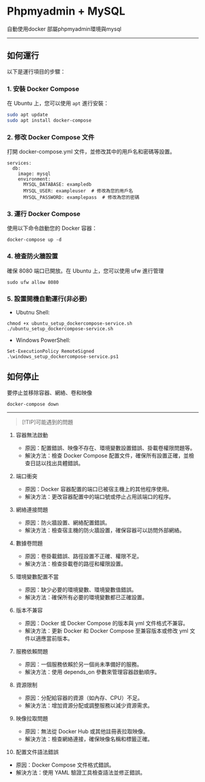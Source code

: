 # Phpmyadmin + MySQL 

自動使用docker 部屬phpmyadmin環境與mysql

- - -

## 如何運行

以下是運行項目的步驟：

### 1. 安裝 Docker Compose

在 Ubuntu 上，您可以使用 `apt` 進行安裝：

```bash
sudo apt update
sudo apt install docker-compose
```

### 2. 修改 Docker Compose 文件

打開 docker-compose.yml 文件，並修改其中的用戶名和密碼等設置。

```
services:
  db:
    image: mysql
    environment:
      MYSQL_DATABASE: exampledb
      MYSQL_USER: exampleuser  # 修改為您的用戶名
      MYSQL_PASSWORD: examplepass  # 修改為您的密碼
```

### 3. 運行 Docker Compose

使用以下命令啟動您的 Docker 容器：
```
docker-compose up -d
```

### 4. 檢查防火牆設置

確保 8080 端口已開放。在 Ubuntu 上，您可以使用 ufw 進行管理
```
sudo ufw allow 8080
```
### 5. 設置開機自動運行(非必要)

- Ubutnu Shell:

```
chmod +x ubuntu_setup_dockercompose-service.sh
./ubuntu_setup_dockercompose-service.sh
```

- Windows PowerShell:

```
Set-ExecutionPolicy RemoteSigned
.\windows_setup_dockercompose-service.ps1
```

## 如何停止

要停止並移除容器、網絡、卷和映像
```
docker-compose down
```

- - -


> [!TIP]可能遇到的問題


1. 容器無法啟動

    - 原因：配置錯誤、映像不存在、環境變數設置錯誤、掛載卷權限問題等。
    - 解決方法：檢查 Docker Compose 配置文件，確保所有設置正確，並檢查日誌以找出具體錯誤。

2. 端口衝突

   - 原因：Docker 容器配置的端口已被宿主機上的其他程序使用。
   - 解決方法：更改容器配置中的端口號或停止占用該端口的程序。

3. 網絡連接問題

   - 原因：防火牆設置、網絡配置錯誤。
   - 解決方法：檢查宿主機的防火牆設置，確保容器可以訪問外部網絡。

4. 數據卷問題

   - 原因：卷掛載錯誤、路徑設置不正確、權限不足。
   - 解決方法：檢查掛載卷的路徑和權限設置。

5. 環境變數配置不當

   - 原因：缺少必要的環境變數、環境變數值錯誤。
   - 解決方法：確保所有必要的環境變數都已正確設置。

6. 版本不兼容

   - 原因：Docker 或 Docker Compose 的版本與 yml 文件格式不兼容。
   - 解決方法：更新 Docker 和 Docker Compose 至兼容版本或修改 yml 文件以適應當前版本。

7. 服務依賴問題

   - 原因：一個服務依賴於另一個尚未準備好的服務。
   - 解決方法：使用 depends_on 參數來管理容器啟動順序。

8. 資源限制

   - 原因：分配給容器的資源（如內存、CPU）不足。
   - 解決方法：增加資源分配或調整服務以減少資源需求。

9. 映像拉取問題

   - 原因：無法從 Docker Hub 或其他註冊表拉取映像。
   - 解決方法：檢查網絡連接，確保映像名稱和標籤正確。

10. 配置文件語法錯誤

   - 原因：Docker Compose 文件格式錯誤。
   - 解決方法：使用 YAML 驗證工具檢查語法並修正錯誤。

